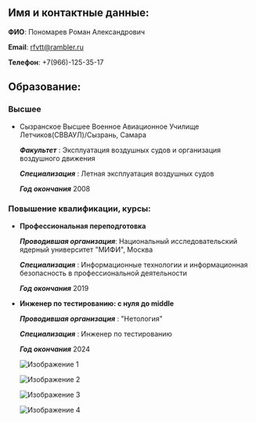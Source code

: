 ## Имя и контактные данные:
 **ФИО**: Пономарев Роман Александрович
 
 **Email**: rfvtt@rambler.ru
 
 **Телефон**: +7(966)-125-35-17

## Образование:
### Высшее
- Сызранское Высшее Военное Авиационное Училище Летчиков(СВВАУЛ)/Сызрань, Самара
  
  ***Факультет*** :
  Эксплуатация воздушных судов и организация воздушного движения
  
  ***Специализация*** :
  Летная эксплуатация воздушных судов
  
  ***Год окончания*** 2008

### Повышение квалификации, курсы:
- **Профессиональная переподготовка**

  ***Проводившая организация***:
  Национальный исследовательский ядерный университет "МИФИ", Москва

  ***Специализация*** :
  Информационные технологии и информационная безопасность в профессиональной деятельности

  ***Год окончания*** 2019

- **Инженер по тестированию: с нуля до middle**

  ***Проводившая организация*** :
  "Нетология"

  ***Специализация*** :
  Инженер по тестированию
  
  ***Год окончания*** 2024

  ![Изображение 1](https://u.netology.ru/backend/uploads/legacy/shared_diplomas/image/315632/a198115dbd8bd7eabf90e3364aa0b8de.png)

  ![Изображение 2](https://u.netology.ru/backend/uploads/legacy/shared_diplomas/image/315633/316cfa9ff12e5a1c080703de73bfaa3f.png)

  ![Изображение 3](https://u.netology.ru/backend/uploads/legacy/shared_diplomas/image/317213/f73ff8c028cebf42fe7ccaabad547868.png)

  ![Изображение 4](https://u.netology.ru/backend/uploads/legacy/shared_diplomas/image/347867/e2ddf793289f51bebf6315ca153e30a1.png)
 
